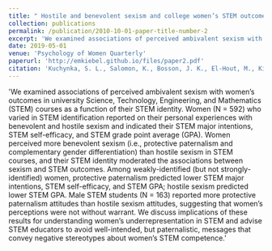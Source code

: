 ```yaml
---
title: " Hostile and benevolent sexism and college women’s STEM outcomes."
collection: publications
permalink: /publication/2010-10-01-paper-title-number-2
excerpt: 'We examined associations of perceived ambivalent sexism with women’s outcomes in university Science, Technology, Engineering, and Mathematics (STEM) courses as a function of their STEM identity.'
date: 2019-05-01
venue: 'Psychology of Women Quarterly'
paperurl: 'http://emkiebel.github.io/files/paper2.pdf'
citation: 'Kuchynka, S. L., Salomon, K., Bosson, J. K., El-Hout, M., Kiebel, E., Cooperman, C., & Toomey, R. (2017). &quot;Hostile and benevolent sexism and college women’s STEM outcomes.&quot; <i>Psychology of Women Quarterly1</i>,42(1).'
---
```

'We examined associations of perceived ambivalent sexism with women’s outcomes in university Science, 
Technology, Engineering, and Mathematics (STEM) courses as a function of their STEM identity. Women 
(N = 592) who varied in STEM identification reported on their personal experiences with benevolent 
and hostile sexism and indicated their STEM major intentions, STEM self-efficacy, and STEM grade point 
average (GPA). Women perceived more benevolent sexism (i.e., protective paternalism and complementary 
gender differentiation) than hostile sexism in STEM courses, and their STEM identity moderated the 
associations between sexism and STEM outcomes. Among weakly-identified (but not strongly-identified)
women, protective paternalism predicted lower STEM major intentions, STEM self-efficacy, and STEM GPA; 
hostile sexism predicted lower STEM GPA. Male STEM students (N = 163) reported more protective paternalism 
attitudes than hostile sexism attitudes, suggesting that women’s perceptions were not without warrant. We 
discuss implications of these results for understanding women’s underrepresentation in STEM and advise STEM 
educators to avoid well-intended, but paternalistic, messages that convey negative stereotypes about women’s 
STEM competence.'

<!--- [Download paper here](http://academicpages.github.io/files/paper1.pdf)--> 

